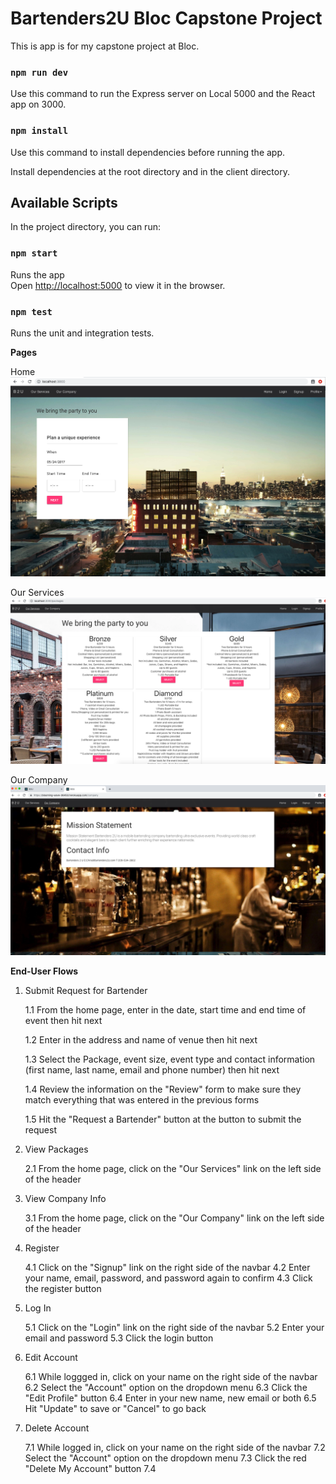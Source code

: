 # Bartenders2U Bloc Capstone Project
This is app is for my capstone project at Bloc.

### `npm run dev`

Use this command to run the Express server on Local 5000 and the React app on 3000.

### `npm install`

Use this command to install dependencies before running the app.

Install dependencies at the root directory and in the client directory.


## Available Scripts

In the project directory, you can run:

### `npm start`

Runs the app<br>
Open [http://localhost:5000](http://localhost:5000) to view it in the browser.



### `npm test`

Runs the unit and integration tests.<br>


**Pages**

Home
![alt text](/client/src/components/images/dev-when.png "Home Page")

Our Services
![alt text](/client/src/components/images/dev-packages.png "Packages")

Our Company
![alt text](/client/src/components/images/prod-ourcompany.png "Our Company")



**End-User Flows**

1. Submit Request for Bartender

    1.1 From the home page, enter in the date, start time and end time of event then hit next
   
    1.2 Enter in the address and name of venue then hit next
    
    1.3 Select the Package, event size, event type and contact information (first name, last name, email and phone number) then hit next
   
    1.4 Review the information on the "Review" form to make sure they match everything that was entered in the previous forms
  
    1.5 Hit the "Request a Bartender" button at the button to submit the request


2. View Packages

    2.1 From the home page, click on the "Our Services" link on the left side of the header

3. View Company Info

    3.1 From the home page, click on the "Our Company" link on the left side of the header

4. Register

    4.1 Click on the "Signup" link on the right side of the navbar
    4.2 Enter your name, email, password, and password again to confirm
    4.3 Click the register button

5. Log In

    5.1 Click on the "Login" link on the right side of the navbar
    5.2 Enter your email and password
    5.3 Click the login button

6. Edit Account

    6.1 While loggged in, click on your name on the right side of the navbar
    6.2 Select the "Account" option on the dropdown menu
    6.3 Click the "Edit Profile" button
    6.4 Enter in your new name, new email or both
    6.5 Hit "Update" to save or "Cancel" to go back

7. Delete Account

    7.1 While logged in, click on your name on the right side of the navbar
    7.2 Select the "Account" option on the dropdown menu
    7.3 Click the red "Delete My Account" button
    7.4 


